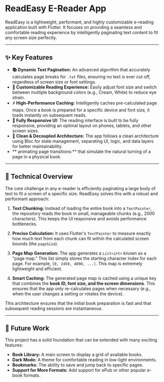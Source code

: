 # ReadEasy E-Reader App

ReadEasy is a lightweight, performant, and highly customizable e-reading application built with Flutter. It focuses on providing a seamless and comfortable reading experience by intelligently paginating text content to fit any screen size perfectly.

---

## ✨ Key Features

* **📚 Dynamic Text Pagination:** An advanced algorithm that accurately calculates page breaks for `.txt` files, ensuring no text is ever cut off, regardless of screen size or font settings.
* **🎨 Customizable Reading Experience:** Easily adjust font size and switch between multiple background colors (e.g., Cream, White) to reduce eye strain.
* **⚡️ High-Performance Caching:** Intelligently caches pre-calculated page maps. Once a book is prepared for a specific device and font size, it loads instantly on subsequent reads.
* **📱 Fully Responsive UI:** The reading interface is built to be fully responsive, providing an optimal layout on phones, tablets, and other screen sizes.
* **📄 Clean & Decoupled Architecture:** The app follows a clean architecture using Bloc for state management, separating UI, logic, and data layers for better maintainability.
* ** animating page transitions:** that simulate the natural turning of a page in a physical book.

---

## 🚀 Technical Overview

The core challenge in any e-reader is efficiently paginating a large body of text to fit a screen of a specific size. ReadEasy solves this with a robust and performant approach:

1.  **Text Chunking:** Instead of loading the entire book into a `TextPainter`, the repository reads the book in small, manageable chunks (e.g., 2000 characters). This keeps the UI responsive and avoids performance bottlenecks.

2.  **Precise Calculation:** It uses Flutter's `TextPainter` to measure exactly how much text from each chunk can fit within the calculated screen bounds (the `pageSize`).

3.  **Page Map Generation:** The app generates a `List<int>` known as a "page map." This list simply stores the starting character index for each page. For example, `[0, 2450, 4890, ...]`. This map is extremely lightweight and efficient.

4.  **Smart Caching:** The generated page map is cached using a unique key that combines the **book ID, font size, and the screen dimensions**. This ensures that the app only re-calculates pages when necessary (e.g., when the user changes a setting or rotates the device).

This architecture ensures that the initial book preparation is fast and that subsequent reading sessions are instantaneous.

---


## 🔮 Future Work

This project has a solid foundation that can be extended with many exciting features:

* **Book Library:** A main screen to display a grid of available books.
* **Dark Mode:** A theme for comfortable reading in low-light environments.
* **Bookmarks:** The ability to save and jump back to specific pages.
* **Support for More Formats:** Add support for ePub or other popular e-book formats.
